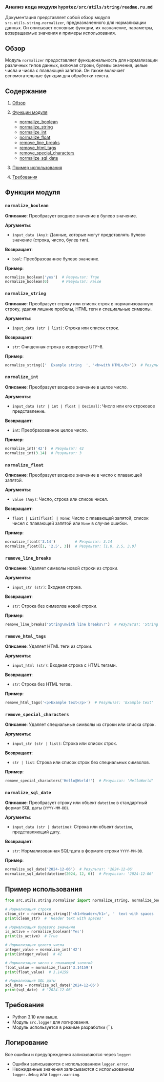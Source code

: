 ### Анализ кода модуля `hypotez/src/utils/string/readme.ru.md`

Документация представляет собой обзор модуля `src.utils.string.normalizer`, предназначенного для нормализации данных. Он описывает основные функции, их назначение, параметры, возвращаемые значения и примеры использования.

## Обзор

Модуль `normalizer` предоставляет функциональность для нормализации различных типов данных, включая строки, булевы значения, целые числа и числа с плавающей запятой. Он также включает вспомогательные функции для обработки текста.

## Содержание

1.  [Обзор](#обзор)
2.  [Функции модуля](#функции-модуля)

    *   [normalize\_boolean](#normalize_boolean)
    *   [normalize\_string](#normalize_string)
    *   [normalize\_int](#normalize_int)
    *   [normalize\_float](#normalize_float)
    *   [remove\_line\_breaks](#remove_line_breaks)
    *   [remove\_html\_tags](#remove_html_tags)
    *   [remove\_special\_characters](#remove_special_characters)
    *   [normalize\_sql\_date](#normalize_sql_date)
3.  [Пример использования](#пример-использования)
4.  [Требования](#требования)

## Функции модуля

### `normalize_boolean`

**Описание**:
Преобразует входное значение в булево значение.

**Аргументы**:

*   `input_data (Any)`: Данные, которые могут представлять булево значение (строка, число, булев тип).

**Возвращает**:

*   `bool`: Преобразованное булево значение.

**Пример**:

```python
normalize_boolean('yes')  # Результат: True
normalize_boolean(0)      # Результат: False
```

### `normalize_string`

**Описание**:
Преобразует строку или список строк в нормализованную строку, удаляя лишние пробелы, HTML теги и специальные символы.

**Аргументы**:

*   `input_data (str | list)`: Строка или список строк.

**Возвращает**:

*   `str`: Очищенная строка в кодировке UTF-8.

**Пример**:

```python
normalize_string(['  Example string  ', '<b>with HTML</b>'])  # Результат: 'Example string with HTML'
```

### `normalize_int`

**Описание**:
Преобразует входное значение в целое число.

**Аргументы**:

*   `input_data (str | int | float | Decimal)`: Число или его строковое представление.

**Возвращает**:

*   `int`: Преобразованное целое число.

**Пример**:

```python
normalize_int('42')  # Результат: 42
normalize_int(3.14)  # Результат: 3
```

### `normalize_float`

**Описание**:
Преобразует входное значение в число с плавающей запятой.

**Аргументы**:

*   `value (Any)`: Число, строка или список чисел.

**Возвращает**:

*   `float | List[float] | None`: Число с плавающей запятой, список чисел с плавающей запятой или `None` в случае ошибки.

**Пример**:

```python
normalize_float('3.14')         # Результат: 3.14
normalize_float([1, '2.5', 3])  # Результат: [1.0, 2.5, 3.0]
```

### `remove_line_breaks`

**Описание**:
Удаляет символы новой строки из строки.

**Аргументы**:

*   `input_str (str)`: Входная строка.

**Возвращает**:

*   `str`: Строка без символов новой строки.

**Пример**:

```python
remove_line_breaks('String\nwith line breaks\r')  # Результат: 'String with line breaks'
```

### `remove_html_tags`

**Описание**:
Удаляет HTML теги из строки.

**Аргументы**:

*   `input_html (str)`: Входная строка с HTML тегами.

**Возвращает**:

*   `str`: Строка без HTML тегов.

**Пример**:

```python
remove_html_tags('<p>Example text</p>')  # Результат: 'Example text'
```

### `remove_special_characters`

**Описание**:
Удаляет специальные символы из строки или списка строк.

**Аргументы**:

*   `input_str (str | list)`: Строка или список строк.

**Возвращает**:

*   `str | list`: Строка или список строк без специальных символов.

**Пример**:

```python
remove_special_characters('Hello@World!')  # Результат: 'HelloWorld'
```

### `normalize_sql_date`

**Описание**:
Преобразует строку или объект `datetime` в стандартный формат SQL даты (`YYYY-MM-DD`).

**Аргументы**:

*   `input_data (str | datetime)`: Строка или объект `datetime`, представляющий дату.

**Возвращает**:

*   `str`: Нормализованная SQL-дата в формате строки `YYYY-MM-DD`.

**Пример**:

```python
normalize_sql_date('2024-12-06')  # Результат: '2024-12-06'
normalize_sql_date(datetime(2024, 12, 6))  # Результат: '2024-12-06'
```

## Пример использования

```python
from src.utils.string.normalizer import normalize_string, normalize_boolean, normalize_int, normalize_float, normalize_sql_date

# Нормализация строки
clean_str = normalize_string(['<h1>Header</h1>', '  text with spaces  '])
print(clean_str)  # 'Header text with spaces'

# Нормализация булевого значения
is_active = normalize_boolean('Yes')
print(is_active)  # True

# Нормализация целого числа
integer_value = normalize_int('42')
print(integer_value)  # 42

# Нормализация числа с плавающей запятой
float_value = normalize_float('3.14159')
print(float_value)  # 3.14159

# Нормализация SQL даты
sql_date = normalize_sql_date('2024-12-06')
print(sql_date)  # '2024-12-06'
```

## Требования

*   Python 3.10 или выше.
*   Модуль `src.logger` для логирования.
*   Модуль используется в режиме разработки (``).

## Логирование

Все ошибки и предупреждения записываются через `logger`:

*   Ошибки записываются с использованием `logger.error`.
*   Неожиданные значения записываются с использованием `logger.debug` или `logger.warning`.